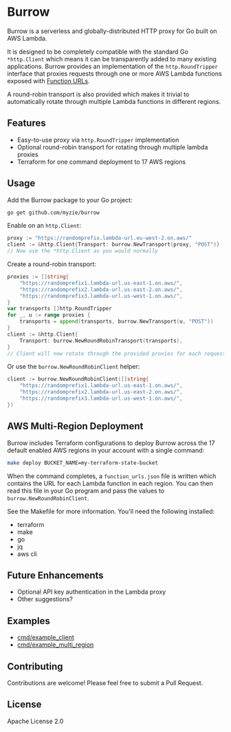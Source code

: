 # Burrow

Burrow is a serverless and globally-distributed HTTP proxy for Go built on
AWS Lambda.

It is designed to be completely compatible with the standard Go `*http.Client`
which means it can be transparently added to many existing applications. Burrow
provides an implementation of the `http.RoundTripper` interface that proxies
requests through one or more AWS Lambda functions exposed with
[Function URLs](https://docs.aws.amazon.com/lambda/latest/dg/urls-configuration.html).

A round-robin transport is also provided which makes it trivial to automatically
rotate through multiple Lambda functions in different regions.

## Features

- Easy-to-use proxy via `http.RoundTripper` implementation
- Optional round-robin transport for rotating through multiple lambda proxies
- Terraform for one command deployment to 17 AWS regions

## Usage

Add the Burrow package to your Go project:

```bash
go get github.com/myzie/burrow
```

Enable on an `http.Client`:

```go
proxy := "https://randomprefix.lambda-url.eu-west-2.on.aws/"
client := &http.Client{Transport: burrow.NewTransport(proxy, "POST")}
// Now use the *http.Client as you would normally
```

Create a round-robin transport:

```go
proxies := []string{
    "https://randomprefix1.lambda-url.us-east-1.on.aws/",
    "https://randomprefix2.lambda-url.us-east-2.on.aws/",
    "https://randomprefix3.lambda-url.us-west-1.on.aws/",
}
var transports []http.RoundTripper
for _, u := range proxies {
    transports = append(transports, burrow.NewTransport(u, "POST"))
}
client := &http.Client{
    Transport: burrow.NewRoundRobinTransport(transports),
}
// Client will now rotate through the provided proxies for each request
```

Or use the `burrow.NewRoundRobinClient` helper:

```go
client := burrow.NewRoundRobinClient([]string{
    "https://randomprefix1.lambda-url.us-east-1.on.aws/",
    "https://randomprefix2.lambda-url.us-east-2.on.aws/",
    "https://randomprefix3.lambda-url.us-west-1.on.aws/",
})
```

## AWS Multi-Region Deployment

Burrow includes Terraform configurations to deploy Burrow across the 17 default
enabled AWS regions in your account with a single command:

```bash
make deploy BUCKET_NAME=my-terraform-state-bucket
```

When the command completes, a `function_urls.json` file is written which contains
the URL for each Lambda function in each region. You can then read this file in
your Go program and pass the values to `burrow.NewRoundRobinClient`.

See the Makefile for more information. You'll need the following installed:

- terraform
- make
- go
- jq
- aws cli

## Future Enhancements

- Optional API key authentication in the Lambda proxy
- Other suggestions?

## Examples

- [cmd/example_client](cmd/example_client)
- [cmd/example_multi_region](cmd/example_multi_region)

## Contributing

Contributions are welcome! Please feel free to submit a Pull Request.

## License

Apache License 2.0
